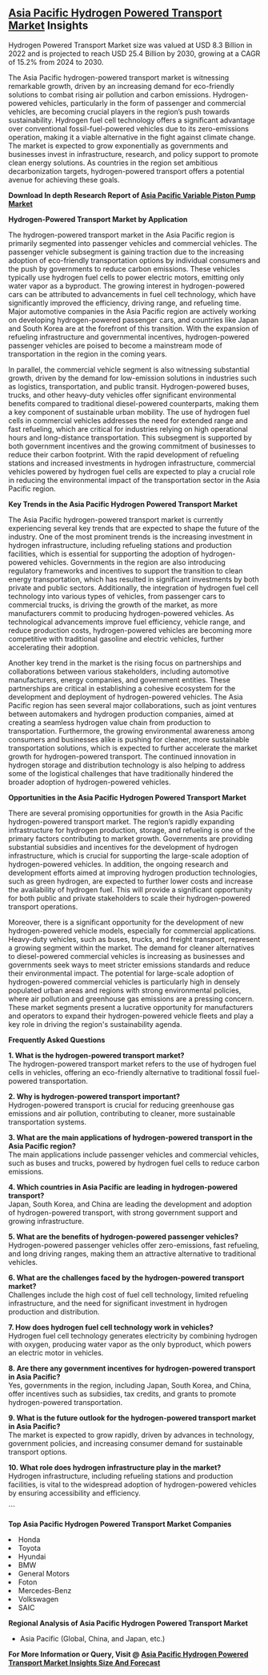 <h2><a href="https://www.verifiedmarketreports.com/download-sample/?rid=495002&amp;utm_source=Github-Feb&amp;utm_medium=219" target="_blank">Asia Pacific Hydrogen Powered Transport Market</a> Insights</h2><p>Hydrogen Powered Transport Market size was valued at USD 8.3 Billion in 2022 and is projected to reach USD 25.4 Billion by 2030, growing at a CAGR of 15.2% from 2024 to 2030.</p><p><p>The Asia Pacific hydrogen-powered transport market is witnessing remarkable growth, driven by an increasing demand for eco-friendly solutions to combat rising air pollution and carbon emissions. Hydrogen-powered vehicles, particularly in the form of passenger and commercial vehicles, are becoming crucial players in the region’s push towards sustainability. Hydrogen fuel cell technology offers a significant advantage over conventional fossil-fuel-powered vehicles due to its zero-emissions operation, making it a viable alternative in the fight against climate change. The market is expected to grow exponentially as governments and businesses invest in infrastructure, research, and policy support to promote clean energy solutions. As countries in the region set ambitious decarbonization targets, hydrogen-powered transport offers a potential avenue for achieving these goals. <p><strong>Download In depth Research Report of <a href="https://www.verifiedmarketreports.com/download-sample/?rid=236118&amp;utm_source=Pulse-Dec&amp;utm_medium=219" target="_blank">Asia Pacific Variable Piston Pump Market</a></strong></p></p> <p><strong>Hydrogen-Powered Transport Market by Application</strong></p> <p>The hydrogen-powered transport market in the Asia Pacific region is primarily segmented into passenger vehicles and commercial vehicles. The passenger vehicle subsegment is gaining traction due to the increasing adoption of eco-friendly transportation options by individual consumers and the push by governments to reduce carbon emissions. These vehicles typically use hydrogen fuel cells to power electric motors, emitting only water vapor as a byproduct. The growing interest in hydrogen-powered cars can be attributed to advancements in fuel cell technology, which have significantly improved the efficiency, driving range, and refueling time. Major automotive companies in the Asia Pacific region are actively working on developing hydrogen-powered passenger cars, and countries like Japan and South Korea are at the forefront of this transition. With the expansion of refueling infrastructure and governmental incentives, hydrogen-powered passenger vehicles are poised to become a mainstream mode of transportation in the region in the coming years. <p>In parallel, the commercial vehicle segment is also witnessing substantial growth, driven by the demand for low-emission solutions in industries such as logistics, transportation, and public transit. Hydrogen-powered buses, trucks, and other heavy-duty vehicles offer significant environmental benefits compared to traditional diesel-powered counterparts, making them a key component of sustainable urban mobility. The use of hydrogen fuel cells in commercial vehicles addresses the need for extended range and fast refueling, which are critical for industries relying on high operational hours and long-distance transportation. This subsegment is supported by both government incentives and the growing commitment of businesses to reduce their carbon footprint. With the rapid development of refueling stations and increased investments in hydrogen infrastructure, commercial vehicles powered by hydrogen fuel cells are expected to play a crucial role in reducing the environmental impact of the transportation sector in the Asia Pacific region.</p> <p><strong>Key Trends in the Asia Pacific Hydrogen Powered Transport Market</strong></p> <p>The Asia Pacific hydrogen-powered transport market is currently experiencing several key trends that are expected to shape the future of the industry. One of the most prominent trends is the increasing investment in hydrogen infrastructure, including refueling stations and production facilities, which is essential for supporting the adoption of hydrogen-powered vehicles. Governments in the region are also introducing regulatory frameworks and incentives to support the transition to clean energy transportation, which has resulted in significant investments by both private and public sectors. Additionally, the integration of hydrogen fuel cell technology into various types of vehicles, from passenger cars to commercial trucks, is driving the growth of the market, as more manufacturers commit to producing hydrogen-powered vehicles. As technological advancements improve fuel efficiency, vehicle range, and reduce production costs, hydrogen-powered vehicles are becoming more competitive with traditional gasoline and electric vehicles, further accelerating their adoption. <p>Another key trend in the market is the rising focus on partnerships and collaborations between various stakeholders, including automotive manufacturers, energy companies, and government entities. These partnerships are critical in establishing a cohesive ecosystem for the development and deployment of hydrogen-powered vehicles. The Asia Pacific region has seen several major collaborations, such as joint ventures between automakers and hydrogen production companies, aimed at creating a seamless hydrogen value chain from production to transportation. Furthermore, the growing environmental awareness among consumers and businesses alike is pushing for cleaner, more sustainable transportation solutions, which is expected to further accelerate the market growth for hydrogen-powered transport. The continued innovation in hydrogen storage and distribution technology is also helping to address some of the logistical challenges that have traditionally hindered the broader adoption of hydrogen-powered vehicles.</p> <p><strong>Opportunities in the Asia Pacific Hydrogen Powered Transport Market</strong></p> <p>There are several promising opportunities for growth in the Asia Pacific hydrogen-powered transport market. The region’s rapidly expanding infrastructure for hydrogen production, storage, and refueling is one of the primary factors contributing to market growth. Governments are providing substantial subsidies and incentives for the development of hydrogen infrastructure, which is crucial for supporting the large-scale adoption of hydrogen-powered vehicles. In addition, the ongoing research and development efforts aimed at improving hydrogen production technologies, such as green hydrogen, are expected to further lower costs and increase the availability of hydrogen fuel. This will provide a significant opportunity for both public and private stakeholders to scale their hydrogen-powered transport operations. <p>Moreover, there is a significant opportunity for the development of new hydrogen-powered vehicle models, especially for commercial applications. Heavy-duty vehicles, such as buses, trucks, and freight transport, represent a growing segment within the market. The demand for cleaner alternatives to diesel-powered commercial vehicles is increasing as businesses and governments seek ways to meet stricter emissions standards and reduce their environmental impact. The potential for large-scale adoption of hydrogen-powered commercial vehicles is particularly high in densely populated urban areas and regions with strong environmental policies, where air pollution and greenhouse gas emissions are a pressing concern. These market segments present a lucrative opportunity for manufacturers and operators to expand their hydrogen-powered vehicle fleets and play a key role in driving the region's sustainability agenda.</p> <p><strong>Frequently Asked Questions</strong></p> <p><strong>1. What is the hydrogen-powered transport market?</strong><br> The hydrogen-powered transport market refers to the use of hydrogen fuel cells in vehicles, offering an eco-friendly alternative to traditional fossil fuel-powered transportation.</p> <p><strong>2. Why is hydrogen-powered transport important?</strong><br> Hydrogen-powered transport is crucial for reducing greenhouse gas emissions and air pollution, contributing to cleaner, more sustainable transportation systems.</p> <p><strong>3. What are the main applications of hydrogen-powered transport in the Asia Pacific region?</strong><br> The main applications include passenger vehicles and commercial vehicles, such as buses and trucks, powered by hydrogen fuel cells to reduce carbon emissions.</p> <p><strong>4. Which countries in Asia Pacific are leading in hydrogen-powered transport?</strong><br> Japan, South Korea, and China are leading the development and adoption of hydrogen-powered transport, with strong government support and growing infrastructure.</p> <p><strong>5. What are the benefits of hydrogen-powered passenger vehicles?</strong><br> Hydrogen-powered passenger vehicles offer zero-emissions, fast refueling, and long driving ranges, making them an attractive alternative to traditional vehicles.</p> <p><strong>6. What are the challenges faced by the hydrogen-powered transport market?</strong><br> Challenges include the high cost of fuel cell technology, limited refueling infrastructure, and the need for significant investment in hydrogen production and distribution.</p> <p><strong>7. How does hydrogen fuel cell technology work in vehicles?</strong><br> Hydrogen fuel cell technology generates electricity by combining hydrogen with oxygen, producing water vapor as the only byproduct, which powers an electric motor in vehicles.</p> <p><strong>8. Are there any government incentives for hydrogen-powered transport in Asia Pacific?</strong><br> Yes, governments in the region, including Japan, South Korea, and China, offer incentives such as subsidies, tax credits, and grants to promote hydrogen-powered transportation.</p> <p><strong>9. What is the future outlook for the hydrogen-powered transport market in Asia Pacific?</strong><br> The market is expected to grow rapidly, driven by advances in technology, government policies, and increasing consumer demand for sustainable transport options.</p> <p><strong>10. What role does hydrogen infrastructure play in the market?</strong><br> Hydrogen infrastructure, including refueling stations and production facilities, is vital to the widespread adoption of hydrogen-powered vehicles by ensuring accessibility and efficiency.</p> ```</p><p><strong>Top Asia Pacific Hydrogen Powered Transport Market Companies</strong></p><div data-test-id=""><p><li>Honda</li><li> Toyota</li><li> Hyundai</li><li> BMW</li><li> General Motors</li><li> Foton</li><li> Mercedes-Benz</li><li> Volkswagen</li><li> SAIC</li></p><div><strong>Regional Analysis of&nbsp;Asia Pacific Hydrogen Powered Transport Market</strong></div><ul><li dir="ltr"><p dir="ltr">Asia Pacific (Global, China, and Japan, etc.)</p></li></ul><p><strong>For More Information or Query, Visit @&nbsp;</strong><strong><a href="https://www.verifiedmarketreports.com/product/hydrogen-powered-transport-market/?utm_source=Github-Feb&amp;utm_medium=219" target="_blank">Asia Pacific Hydrogen Powered Transport Market Insights Size And Forecast</a></strong></p></div><h2>&nbsp;</h2><div data-test-id="">&nbsp;</div>
